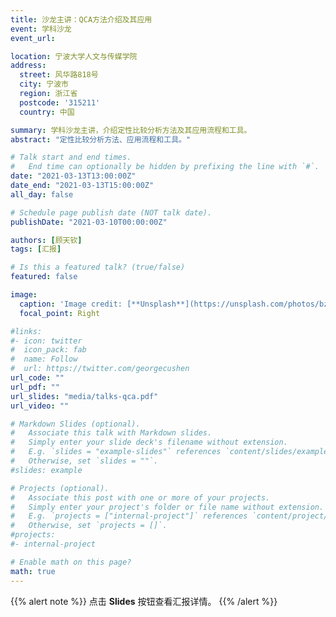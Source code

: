 ```yaml
---
title: 沙龙主讲：QCA方法介绍及其应用
event: 学科沙龙
event_url: 

location: 宁波大学人文与传媒学院
address:
  street: 风华路818号
  city: 宁波市
  region: 浙江省
  postcode: '315211'
  country: 中国

summary: 学科沙龙主讲，介绍定性比较分析方法及其应用流程和工具。
abstract: "定性比较分析方法、应用流程和工具。"

# Talk start and end times.
#   End time can optionally be hidden by prefixing the line with `#`.
date: "2021-03-13T13:00:00Z"
date_end: "2021-03-13T15:00:00Z"
all_day: false

# Schedule page publish date (NOT talk date).
publishDate: "2021-03-10T00:00:00Z"

authors: [顾天钦]
tags: [汇报]

# Is this a featured talk? (true/false)
featured: false

image:
  caption: 'Image credit: [**Unsplash**](https://unsplash.com/photos/bzdhc5b3Bxs)'
  focal_point: Right

#links:
#- icon: twitter
#  icon_pack: fab
#  name: Follow
#  url: https://twitter.com/georgecushen
url_code: ""
url_pdf: ""
url_slides: "media/talks-qca.pdf"
url_video: ""

# Markdown Slides (optional).
#   Associate this talk with Markdown slides.
#   Simply enter your slide deck's filename without extension.
#   E.g. `slides = "example-slides"` references `content/slides/example-slides.md`.
#   Otherwise, set `slides = ""`.
#slides: example

# Projects (optional).
#   Associate this post with one or more of your projects.
#   Simply enter your project's folder or file name without extension.
#   E.g. `projects = ["internal-project"]` references `content/project/deep-learning/index.md`.
#   Otherwise, set `projects = []`.
#projects:
#- internal-project

# Enable math on this page?
math: true
---
```


{{% alert note %}}
点击 **Slides** 按钮查看汇报详情。
{{% /alert %}}
